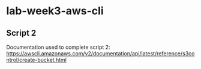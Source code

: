# lab-week3-aws-cli


## Script 2 
Documentation used to complete script 2: https://awscli.amazonaws.com/v2/documentation/api/latest/reference/s3control/create-bucket.html
